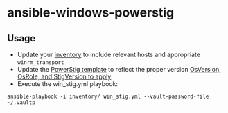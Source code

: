 # ansible-windows-powerstig


## Usage

- Update your [inventory](inventory/windows.yml) to include relevant hosts and appropriate `winrm_transport`
- Update the [PowerStig template](templates/win_stig_dsc.ps.j2) to reflect the proper version [OsVersion, OsRole, and StigVersion to apply](https://github.com/Microsoft/PowerStig/wiki/WindowsServer)
- Execute the win_stig.yml playbook:

```
ansible-playbook -i inventory/ win_stig.yml --vault-password-file ~/.vaultp
```
